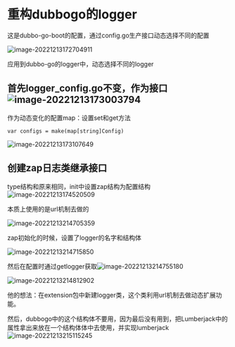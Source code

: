 # 重构dubbogo的logger

这是dubbo-go-boot的配置，通过config.go生产接口动态选择不同的配置

![image-20221213172704911](C:\Users\congyutao1\AppData\Roaming\Typora\typora-user-images\image-20221213172704911.png)



应用到dubbo-go的logger中，动态选择不同的logger



## 首先logger_config.go不变，作为接口![image-20221213173003794](C:\Users\congyutao1\AppData\Roaming\Typora\typora-user-images\image-20221213173003794.png)



作为动态变化的配置map：设置set和get方法

``` 
var configs = make(map[string]Config)
```

![image-20221213173107649](C:\Users\congyutao1\AppData\Roaming\Typora\typora-user-images\image-20221213173107649.png)





## 创建zap日志类继承接口

type结构和原来相同，init中设置zap结构为配置结构![image-20221213174520509](C:\Users\congyutao1\AppData\Roaming\Typora\typora-user-images\image-20221213174520509.png)





本质上使用的是url机制去做的

![image-20221213214705359](C:\Users\congyutao1\AppData\Roaming\Typora\typora-user-images\image-20221213214705359.png)

zap初始化的时候，设置了logger的名字和结构体

![image-20221213214715850](C:\Users\congyutao1\AppData\Roaming\Typora\typora-user-images\image-20221213214715850.png)

然后在配置时通过getlogger获取![image-20221213214755180](C:\Users\congyutao1\AppData\Roaming\Typora\typora-user-images\image-20221213214755180.png)

![image-20221213214812902](C:\Users\congyutao1\AppData\Roaming\Typora\typora-user-images\image-20221213214812902.png)





他的想法：在extension包中新建logger类，这个类利用url机制去做动态扩展功能。

然后，dubbogo中的这个结构体不要用，因为最后没有用到，把Lumberjack中的属性拿出来放在一个结构体体中去使用，并实现lumberjack![image-20221213215115245](C:\Users\congyutao1\AppData\Roaming\Typora\typora-user-images\image-20221213215115245.png)
